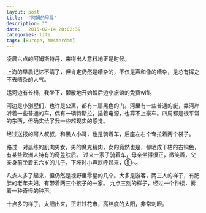 ```yaml
---
layout: post
title:  "阿姆的早晨"
description: ""
date:   2015-02-14 20:02:39
categories: life
tags: [Europe, Amsterdam]
---
```


凌晨六点的阿姆斯特丹，来得出人意料地正是时候。

上海的早晨记忆不清了，但肯定仍然是嘈杂的，不仅是声和像的嘈杂，是总有挥之不去嘈杂的人气。

运河边有长椅，我坐下，懒散地开始蹭后边小旅馆的免费wifi。

河边是小别墅们，也许是公寓，都有一扇黑色的门。河里有一些普通的艇，靠河岸听着一些普通的车，偶有一辆特斯拉，插着电源，也算不上豪车。四周都是很平常的东西，但确实给了我一些超现实的感觉。

经过送报的阿人叔叔，和黑人小哥，也是骑着车，后座左右个耷拉着两个袋子。

路过一对晨练的肌肉男女，男的魔鬼精肉，女的竟然也是，都晒成干枯的古铜色，有某些欧洲人特有的奇差肤质。
过来一家子骑着车，母亲坐得很正，微笑着，父亲身前坐着五六岁的儿子，下坡时小声欢呼起来，⑤~。

八点人多了起来，但仍然是视野里零星的几个。大多是游客，两三人的样子，有肥胖的老年夫妇，有带着两三个孩子的一家。
九点三刻的样子，经过一个钟楼，奏着一种奇怪的钟声。

十点多的样子，太阳出来，正进过花市，高纬度的太阳，非常刺眼。